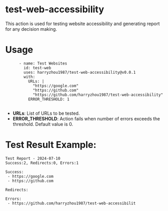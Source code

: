 # test-web-accessibility
This action is used for testing website accessibility and generating report for any decision making.

# Usage

```
      - name: Test Websites
        id: test-web
        uses: harryzhou1987/test-web-accessibility@v0.0.1
        with:
          URLs: |
            "https://google.com"
            "https://github.com"
            "https://github.com/harryzhou1987/test-web-accessibility"
          ERROR_THRESHOLD: 1
        
```
- **URLs**: List of URLs to be tested.
- **ERROR_THRESHOLD**: Action fails when number of errors exceeds the threshold. Default value is 0. 

# Test Result Example:
```
Test Report - 2024-07-10
Success:2, Redirects:0, Errors:1

Success:
 - https://google.com
 - https://github.com

Redirects:

Errors:
 - https://github.com/harryzhou1987/test-web-accessibilit
```